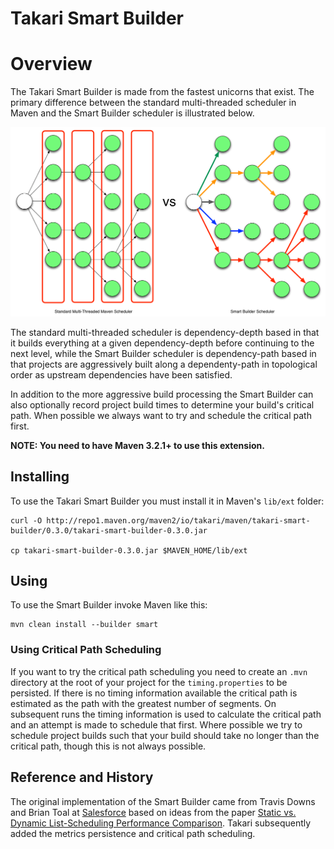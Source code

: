 # Takari Smart Builder

# Overview

The Takari Smart Builder is made from the fastest unicorns that exist. The primary difference between the standard multi-threaded scheduler in Maven and the Smart Builder scheduler is illustrated below.

![VsGraph](VsGraph.png)

The standard multi-threaded scheduler is dependency-depth based in that it builds everything at a given dependency-depth before continuing to the next level, while the Smart Builder scheduler is dependency-path based in that projects are aggressively built along a dependenty-path in topological order as upstream dependencies have been satisfied. 

In addition to the more aggressive build processing the Smart Builder can also optionally record project build times to determine your build's critical path. When possible we always want to try and schedule the critical path first.

**NOTE: You need to have Maven 3.2.1+ to use this extension.** 

## Installing

To use the Takari Smart Builder you must install it in Maven's `lib/ext` folder:

```
curl -O http://repo1.maven.org/maven2/io/takari/maven/takari-smart-builder/0.3.0/takari-smart-builder-0.3.0.jar

cp takari-smart-builder-0.3.0.jar $MAVEN_HOME/lib/ext
```

## Using

To use the Smart Builder invoke Maven like this:

```
mvn clean install --builder smart
```

### Using Critical Path Scheduling

If you want to try the critical path scheduling you need to create an `.mvn` directory at the root of your project for the `timing.properties` to be persisted. If there is no timing information available the critical path is estimated as the path with the greatest number of segments. On subsequent runs the timing information is used to calculate the critical path and an attempt is made to schedule that first. Where possible we try to schedule project builds such that your build should take no longer than the critical path, though this is not always possible.

## Reference and History

The original implementation of the Smart Builder came from Travis Downs and Brian Toal at [Salesforce][1] based on ideas from the paper [Static vs. Dynamic List-Scheduling Performance Comparison][2]. Takari subsequently added the metrics persistence and critical path scheduling.

[1]: http://salesforce.com
[2]: 4Hagras.pdf